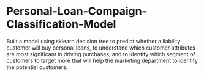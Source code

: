# Personal-Loan-Compaign-Classification-Model
Built a model using sklearn decision tree to predict whether a liability customer will buy personal loans, to understand which customer attributes are most significant in driving purchases, and to identify which segment of customers to target more that will help the marketing department to identify the potential customers.
